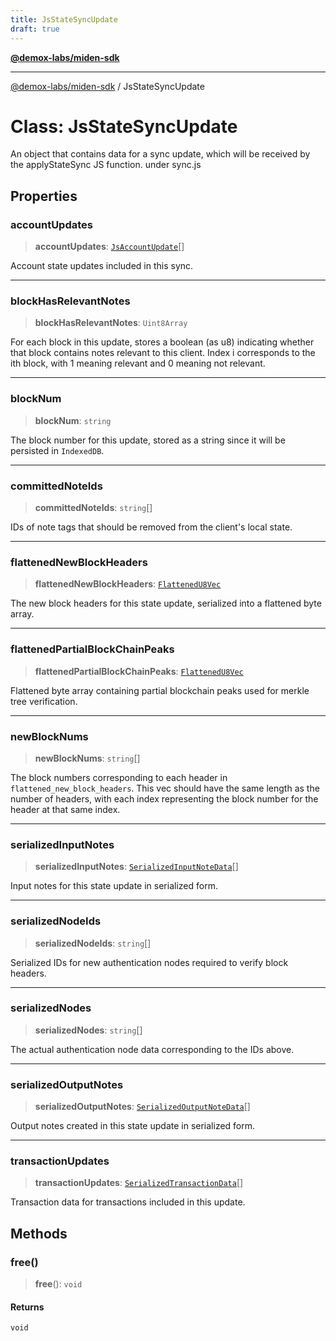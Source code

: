 ```yaml
---
title: JsStateSyncUpdate
draft: true
---
```


[**@demox-labs/miden-sdk**](../index)

***

[@demox-labs/miden-sdk](../index) / JsStateSyncUpdate

# Class: JsStateSyncUpdate

An object that contains data for a sync update,
which will be received by the applyStateSync JS function.
under sync.js

## Properties

### accountUpdates

> **accountUpdates**: [`JsAccountUpdate`](JsAccountUpdate)[]

Account state updates included in this sync.

***

### blockHasRelevantNotes

> **blockHasRelevantNotes**: `Uint8Array`

For each block in this update, stores a boolean (as u8) indicating whether
that block contains notes relevant to this client. Index i corresponds to
the ith block, with 1 meaning relevant and 0 meaning not relevant.

***

### blockNum

> **blockNum**: `string`

The block number for this update, stored as a string since it will be
persisted in `IndexedDB`.

***

### committedNoteIds

> **committedNoteIds**: `string`[]

IDs of note tags that should be removed from the client's local state.

***

### flattenedNewBlockHeaders

> **flattenedNewBlockHeaders**: [`FlattenedU8Vec`](FlattenedU8Vec)

The new block headers for this state update, serialized into a flattened byte array.

***

### flattenedPartialBlockChainPeaks

> **flattenedPartialBlockChainPeaks**: [`FlattenedU8Vec`](FlattenedU8Vec)

Flattened byte array containing partial blockchain peaks used for merkle tree
verification.

***

### newBlockNums

> **newBlockNums**: `string`[]

The block numbers corresponding to each header in `flattened_new_block_headers`.
This vec should have the same length as the number of headers, with each index
representing the block number for the header at that same index.

***

### serializedInputNotes

> **serializedInputNotes**: [`SerializedInputNoteData`](SerializedInputNoteData)[]

Input notes for this state update in serialized form.

***

### serializedNodeIds

> **serializedNodeIds**: `string`[]

Serialized IDs for new authentication nodes required to verify block headers.

***

### serializedNodes

> **serializedNodes**: `string`[]

The actual authentication node data corresponding to the IDs above.

***

### serializedOutputNotes

> **serializedOutputNotes**: [`SerializedOutputNoteData`](SerializedOutputNoteData)[]

Output notes created in this state update in serialized form.

***

### transactionUpdates

> **transactionUpdates**: [`SerializedTransactionData`](SerializedTransactionData)[]

Transaction data for transactions included in this update.

## Methods

### free()

> **free**(): `void`

#### Returns

`void`
